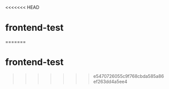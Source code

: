 <<<<<<< HEAD

# frontend-test

=======

# frontend-test

> > > > > > > e5470726055c9f768cbda585a86ef263dd4a5ee4

